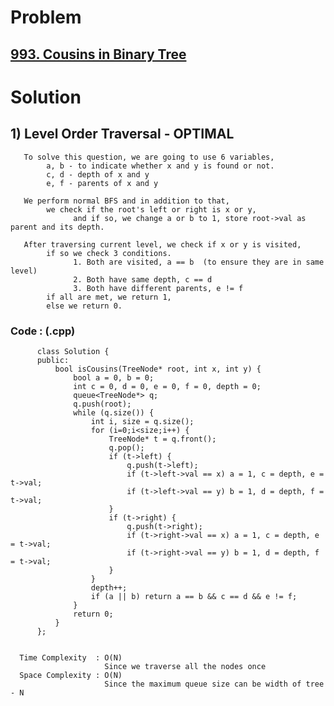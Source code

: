 # Problem

## [993. Cousins in Binary Tree](https://leetcode.com/problems/cousins-in-binary-tree/)


# Solution 

## 1) Level Order Traversal - OPTIMAL

       To solve this question, we are going to use 6 variables,
            a, b - to indicate whether x and y is found or not.
            c, d - depth of x and y
            e, f - parents of x and y
            
       We perform normal BFS and in addition to that,
            we check if the root's left or right is x or y,
                  and if so, we change a or b to 1, store root->val as parent and its depth.
                  
       After traversing current level, we check if x or y is visited, 
            if so we check 3 conditions.
                  1. Both are visited, a == b  (to ensure they are in same level)
                  2. Both have same depth, c == d
                  3. Both have different parents, e != f
            if all are met, we return 1,
            else we return 0.
      
      
   ### Code : (.cpp)
    
          class Solution {
          public:
              bool isCousins(TreeNode* root, int x, int y) {
                  bool a = 0, b = 0;
                  int c = 0, d = 0, e = 0, f = 0, depth = 0;
                  queue<TreeNode*> q;
                  q.push(root);
                  while (q.size()) {
                      int i, size = q.size();
                      for (i=0;i<size;i++) {
                          TreeNode* t = q.front();
                          q.pop();
                          if (t->left) {
                              q.push(t->left);
                              if (t->left->val == x) a = 1, c = depth, e = t->val;
                              if (t->left->val == y) b = 1, d = depth, f = t->val;
                          }
                          if (t->right) {
                              q.push(t->right);
                              if (t->right->val == x) a = 1, c = depth, e = t->val;
                              if (t->right->val == y) b = 1, d = depth, f = t->val;
                          }
                      }
                      depth++;
                      if (a || b) return a == b && c == d && e != f;
                  }
                  return 0;
              }
          };

 
      Time Complexity  : O(N) 
                         Since we traverse all the nodes once
      Space Complexity : O(N)
                         Since the maximum queue size can be width of tree - N 
